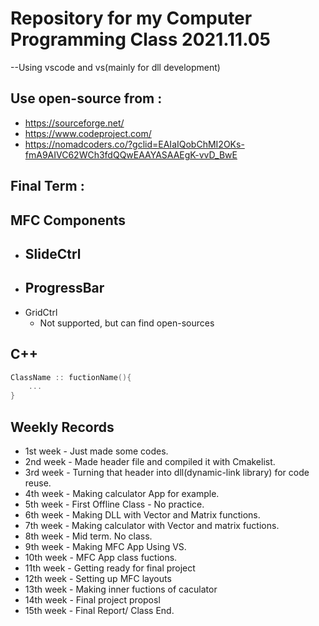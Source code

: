 # Repository for my Computer Programming Class 2021.11.05
--Using vscode and vs(mainly for dll development)

## Use open-source from :
 - https://sourceforge.net/
 - https://www.codeproject.com/
 - https://nomadcoders.co/?gclid=EAIaIQobChMI2OKs-fmA9AIVC62WCh3fdQQwEAAYASAAEgK-vvD_BwE

## Final Term : 

## MFC Components
 - SlideCtrl 
    - 
 - ProgressBar
    - 
 - GridCtrl
   - Not supported, but can find open-sources

## C++
```C++
ClassName :: fuctionName(){
    ...
}
```

## Weekly Records
- 1st week - Just made some codes.
- 2nd week - Made header file and compiled it with Cmakelist.
- 3rd week - Turning that header into dll(dynamic-link library) for code reuse.
- 4th week - Making calculator App for example.
- 5th week - First Offline Class - No practice.
- 6th week - Making DLL with Vector and Matrix functions.
- 7th week - Making calculator with Vector and matrix fuctions.
- 8th week - Mid term. No class.
- 9th week - Making MFC App Using VS.
- 10th week - MFC App class fuctions.
- 11th week - Getting ready for final project
- 12th week - Setting up MFC layouts
- 13th week - Making inner fuctions of caculator
- 14th week - Final project proposl
- 15th week - Final Report/ Class End.
